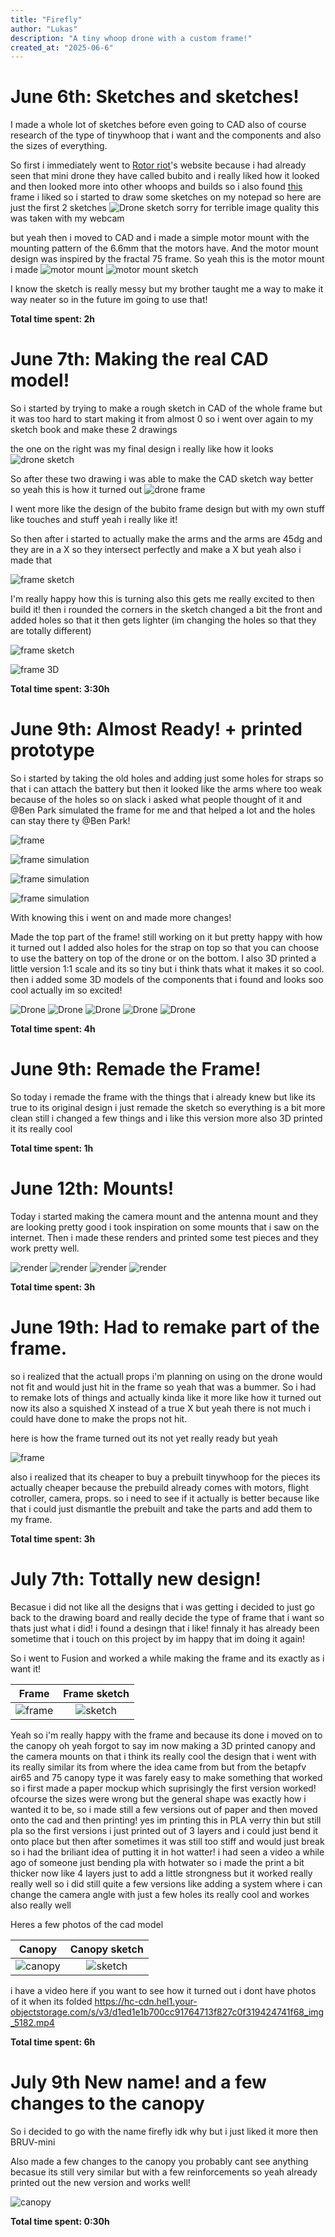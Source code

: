 ```yaml
---
title: "Firefly"
author: "Lukas"
description: "A tiny whoop drone with a custom frame!"
created_at: "2025-06-6"
---
```


# June 6th: Sketches and sketches!

I made a whole lot of sketches before even going to CAD also of course research of the type of tinywhoop that i want and the components and also the sizes of everything.

So first i immediately went to [Rotor riot](https://rotorriot.com/products/bubito-built-tuned)'s website because i had already seen that mini drone they have called bubito and i really liked how it looked and then looked more into other whoops and builds so i also found [this](https://www.tinywhoop.com/collections/75mm-frames/products/copy-of-fractal-65-lite-brushless-frame-kit) frame i liked so i started to draw some sketches on my notepad so here are just the first 2 sketches
![Drone sketch](https://hc-cdn.hel1.your-objectstorage.com/s/v3/8e37119a780532b06bd2fd48da656c5349c838c3_win_20250607_18_14_33_pro.jpg)
sorry for terrible image quality this was taken with my webcam

but yeah then i moved to CAD and i made a simple motor mount with the mounting pattern of the 6.6mm that the motors have. And the motor mount design was inspired by the fractal 75 frame.
So yeah this is the motor mount i made 
![motor mount](https://hc-cdn.hel1.your-objectstorage.com/s/v3/c2b7d17c5a1343562fe8c3323d43260965ef3086_screenshot_2025-06-05_203219.png)
![motor mount sketch](https://hc-cdn.hel1.your-objectstorage.com/s/v3/a7cf574c03520657d1a7f91904d16ddc83e1647a_screenshot_2025-06-05_191933.png)

I know the sketch is really messy but my brother taught me a way to make it way neater so in the future im going to use that!

**Total time spent: 2h**

# June 7th: Making the real CAD model!

So i started by trying to make a rough sketch in CAD of the whole frame but it was too hard to start making it from almost 0 so i went over again to my sketch book and make these 2 drawings

the one on the right was my final design i really like how it looks
![drone sketch](https://hc-cdn.hel1.your-objectstorage.com/s/v3/76a51010c20bc6b8aa92dc081de6cd96daa8446d_win_20250608_10_39_50_pro.jpg)

So after these two drawing i was able to make the CAD sketch way better so yeah this is how it turned out
![drone frame](https://hc-cdn.hel1.your-objectstorage.com/s/v3/6356bc86a699688d161d01dd80ddd2de4779a789_screenshot_2025-06-07_121543.png)

I went more like the design of the bubito frame design but with my own stuff like touches and stuff yeah i really like it!

So then after i started to actually make the arms and the arms are 45dg and they are in a X so they intersect perfectly and make a X but yeah also i made that

![frame sketch](https://hc-cdn.hel1.your-objectstorage.com/s/v3/eccae23f2b981bca60fe910f9b7c632d0fab7a5e_screenshot_2025-06-07_122514.png)

I'm really happy how this is turning also this gets me really excited to then build it!
then i rounded the corners in the sketch changed a bit the front and added holes so that it then gets lighter (im changing the holes so that they are totally different)

![frame sketch](https://hc-cdn.hel1.your-objectstorage.com/s/v3/10b5760839abf06d6429286d8111e43a641b4bf1_screenshot_2025-06-07_125604.png)

![frame 3D](https://hc-cdn.hel1.your-objectstorage.com/s/v3/0019013dc828ca73588950c41143e9a0c7f658e8_screenshot_2025-06-07_125551.png)

**Total time spent: 3:30h**

# June 9th: Almost Ready! + printed prototype

So i started by taking the old holes and adding just some holes for straps so that i can attach the battery but then it looked like the arms where too weak because of the holes so on slack i asked what people thought of it and @Ben Park simulated the frame for me and that helped a lot and the holes can stay there ty @Ben Park!

![frame](https://hc-cdn.hel1.your-objectstorage.com/s/v3/265cc1ade968c5f2f1ab24efe96efd30fa85603c_screenshot_2025-06-08_152237.png)

![frame simulation](https://hc-cdn.hel1.your-objectstorage.com/s/v3/fe143b306203ae73b464f6d36bbf83448cdef9d8_image__2_.png)

![frame simulation](https://hc-cdn.hel1.your-objectstorage.com/s/v3/56503fff4b2b7e73fc879164da5d0756300f241d_image__1_.png)

![frame simulation](https://hc-cdn.hel1.your-objectstorage.com/s/v3/63b3e793228f5d1538ad73590c602a8ed7703c4b_image.png)

With knowing this i went on and made more changes!

Made the top part of the frame! still working on it but pretty happy with how it turned out I added also holes for the strap on top so that you can choose to use the battery on top of the drone or on the bottom. I also 3D printed a little version 1:1 scale and its so tiny but i think thats what it makes it so cool.
then i added some 3D models of the components that i found and looks soo cool actually im so excited!

![Drone](https://hc-cdn.hel1.your-objectstorage.com/s/v3/dccd953bf8c05a6561c409d6cdfceb011042c177_win_20250609_10_36_41_pro.jpg)
![Drone](https://hc-cdn.hel1.your-objectstorage.com/s/v3/9f394ba08b05ea5daa0d60982eb45c4729ceac43_win_20250609_10_36_53_pro.jpg)
![Drone](https://hc-cdn.hel1.your-objectstorage.com/s/v3/98f06c4d98807d8b983f27c9d9b1da791571e865_screenshot_2025-06-09_103707.png)
![Drone](https://hc-cdn.hel1.your-objectstorage.com/s/v3/1f00e750d483d454a4e430801b13a3fea407227f_screenshot_2025-06-08_202304.png)
![Drone](https://hc-cdn.hel1.your-objectstorage.com/s/v3/8434b755027dfea841f3a8e8e551c33d4ce37ea6_screenshot_2025-06-08_202300.png)

**Total time spent: 4h**

# June 9th: Remade the Frame!

So today i remade the frame with the things that i already knew but like its true to its original design i just remade the sketch so everything is a bit more clean still i changed a few things and i like this version more also 3D printed it its really cool 

**Total time spent: 1h**

# June 12th: Mounts!

Today i started making the camera mount and the antenna mount and they are looking pretty good i took inspiration on some mounts that i saw on the internet. Then i made these renders and printed some test pieces and they work pretty well.

![render](https://hc-cdn.hel1.your-objectstorage.com/s/v3/4f4e4da85feec8a0dba3f21e50d8a119f62831bd_mini_drone_frame_2025-jun-12_03-24-35pm-000_customizedview15170929896.png)
![render](https://hc-cdn.hel1.your-objectstorage.com/s/v3/dd0f6015f9e2e8982eb5450ec031ed1e8dcf34ab_mini_drone_frame_2025-jun-12_03-32-30pm-000_customizedview33476468584.png)
![render](https://hc-cdn.hel1.your-objectstorage.com/s/v3/c7a732422ddc65ffb56d95d5c2db8654ff6ba528_mini_drone_frame_2025-jun-12_03-33-45pm-000_customizedview23452069027.png)
![render](https://hc-cdn.hel1.your-objectstorage.com/s/v3/45ded27c9e98514d4d0557f3b4dc4cd2a47f5451_mini_drone_frame_2025-jun-12_03-35-29pm-000_customizedview38184516535.png)

**Total time spent: 3h**

# June 19th: Had to remake part of the frame.

so i realized that the actuall props i'm planning on using on the drone would not fit and would just hit in the frame so yeah that was a bummer. So i had to remake lots of things and actually kinda like it more like how it turned out now its also a squished X instead of a true X but yeah there is not much i could have done to make the props not hit.

here is how the frame turned out its not yet really ready but yeah

![frame](https://hc-cdn.hel1.your-objectstorage.com/s/v3/c798b496c80a725dc410b5cfa0e614c4be2cf82c_screenshot_2025-06-19_183748.png)

also i realized that its cheaper to buy a prebuilt tinywhoop for the pieces its actually cheaper because the prebuild already comes with motors, flight cotroller, camera, props. so i need to see if it actually is better because like that i could just dismantle the prebuilt and take the parts and add them to my frame.

**Total time spent: 3h**

# July 7th: Tottally new design!

Becasue i did not like all the designs that i was getting i decided to just go back to the drawing board and really decide the type of frame that i want so thats just what i did! i found a desingn that i like! finnaly it has already been sometime that i touch on this project by im happy that im doing it again!

So i went to Fusion and worked a while making the frame and its exactly as i want it!

Frame                                                                                                         |  Frame sketch
:-------------------------:|:-------------------------:
![frame](https://hc-cdn.hel1.your-objectstorage.com/s/v3/0e33bbe683cd663bb4d46281ef91bc87a583bc95_image.png)  |  ![sketch](https://hc-cdn.hel1.your-objectstorage.com/s/v3/db3d484bfc9cff1896aff652c84888cb22d08fc7_image.png)

Yeah so i'm really happy with the frame and because its done i moved on to the canopy oh yeah forgot to say im now making a 3D printed canopy and the camera mounts on that i think its really cool the design that i went with its really similar its from where the idea came from but from the betapfv air65 and 75 canopy type it was farely easy to make something that worked so i first made a paper mockup which suprisingly the first version worked! ofcourse the sizes were wrong but the general shape was exactly how i wanted it to be, so i made still a few versions out of paper and then moved onto the cad and then printing! yes im printing this in PLA verry thin but still pla so the first versions i just printed out of 3 layers and i could just bend it onto place but then after sometimes it was still too stiff and would just break so i had the briliant idea of putting it in hot watter! i had seen a video a while ago of someone just bending pla with hotwater so i made the print a bit thicker now like 4 layers just to add a little strongness but it worked really really well so i did still quite a few versions like adding a system where i can change the camera angle with just a few holes its really cool and workes also really well

Heres a few photos of the cad model

Canopy                                                                                                         |  Canopy sketch
:-------------------------:|:-------------------------:
![canopy](https://hc-cdn.hel1.your-objectstorage.com/s/v3/6abd1d5847cac1d5c6d6e804608ec2617cd1eeed_image.png)  |  ![sketch](https://hc-cdn.hel1.your-objectstorage.com/s/v3/80cc1f0741e1b8d3156ea67a7092bb8a776d12da_screenshot_2025-07-07_171427.png)



i have a video here if you want to see how it turned out i dont have photos of it when its folded 
https://hc-cdn.hel1.your-objectstorage.com/s/v3/d1ed1e1b700cc91764713f827c0f319424741f68_img_5182.mp4

**Total time spent: 6h**

# July 9th New name! and a few changes to the canopy

So i decided to go with the name firefly idk why but i just liked it more then BRUV-mini

Also made a few changes to the canopy you probably cant see anything becasue its still very similar but with a few reinforcements so yeah already printed out the new version and works well!

![canopy](hc-cdn.hel1.your-objectstorage.com/s/v3/0b550a6346d935e49c751bb3ccb816a12138bdd6_image.png)

**Total time spent: 0:30h**
